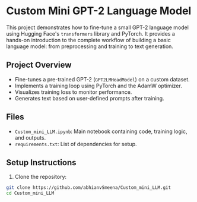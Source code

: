 # Custom Mini GPT-2 Language Model

This project demonstrates how to fine-tune a small GPT-2 language model using Hugging Face's `transformers` library and PyTorch. It provides a hands-on introduction to the complete workflow of building a basic language model: from preprocessing and training to text generation.

## Project Overview

- Fine-tunes a pre-trained GPT-2 (`GPT2LMHeadModel`) on a custom dataset.
- Implements a training loop using PyTorch and the AdamW optimizer.
- Visualizes training loss to monitor performance.
- Generates text based on user-defined prompts after training.

## Files

- `Custom_mini_LLM.ipynb`: Main notebook containing code, training logic, and outputs.
- `requirements.txt`: List of dependencies for setup.

## Setup Instructions

1. Clone the repository:

```bash
git clone https://github.com/abhianvSmeena/Custom_mini_LLM.git
cd Custom_mini_LLM
